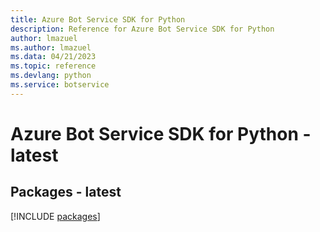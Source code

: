 ```yaml
---
title: Azure Bot Service SDK for Python
description: Reference for Azure Bot Service SDK for Python
author: lmazuel
ms.author: lmazuel
ms.data: 04/21/2023
ms.topic: reference
ms.devlang: python
ms.service: botservice
---
```

# Azure Bot Service SDK for Python - latest
## Packages - latest
[!INCLUDE [packages](bot-service-index.md)]